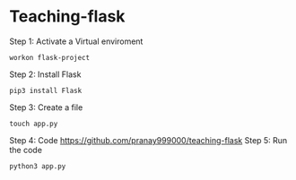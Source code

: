 # Teaching-flask

Step 1: Activate a Virtual enviroment
```
workon flask-project
```
Step 2: Install Flask
```
pip3 install Flask
```
Step 3: Create a file
```
touch app.py
```
Step 4: Code https://github.com/pranay999000/teaching-flask
Step 5: Run the code
```
python3 app.py
```
